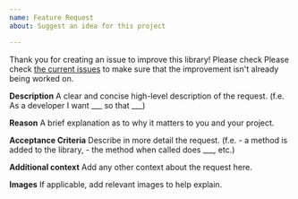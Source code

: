 ```yaml
---
name: Feature Request
about: Suggest an idea for this project

---
```


Thank you for creating an issue to improve this library! Please check Please check [the current issues](https://github.com/isuPatches/android-wisefy/issues) to make sure that the improvement isn't already being worked on.

**Description**
A clear and concise high-level description of the request. (f.e. As a developer I want ___ so that  ___)

**Reason**
A brief explanation as to why it matters to you and your project.

**Acceptance Criteria**
Describe in more detail the request.  (f.e. - a method is added to the library, - the method when called does ___, etc.)

**Additional context**
Add any other context about the request here.

**Images**
If applicable, add relevant images to help explain.
